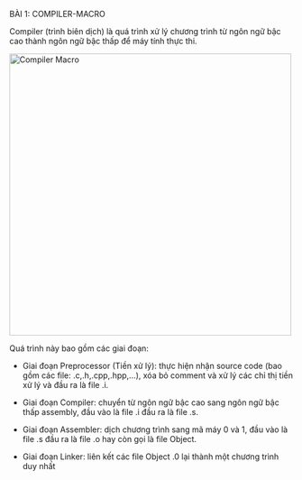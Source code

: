 BÀI 1: COMPILER-MACRO

Compiler (trình biên dịch) là quá trình xử lý chương trình từ ngôn ngữ bậc cao thành ngôn ngữ bậc thấp để máy tính thực thi.

<img src="https://github.com/user-attachments/assets/68c4be2c-ee5b-41ab-9aeb-bd986aac8a4f" alt="Compiler Macro" width="500">

Quá trình này bao gồm các giai đoạn:

+ Giai đoạn Preprocessor (Tiền xử lý): thực hiện nhận source code (bao gồm các file: .c,.h,.cpp,.hpp,...), xóa bỏ comment và xử lý các chỉ thị tiền xử lý và đầu ra là file .i.
  
+ Giai đoạn Compiler: chuyển từ ngôn ngữ bậc cao sang ngôn ngữ bậc thấp assembly, đầu vào là file .i đầu ra là file .s.
  
+ Giai đoạn Assembler: dịch chương trình sang mã máy 0 và 1, đầu vào là file .s đầu ra là file .o hay còn gọi là file Object.
  
+ Giai đoạn Linker: liên kết các file Object .0 lại thành một chương trình duy nhất 





